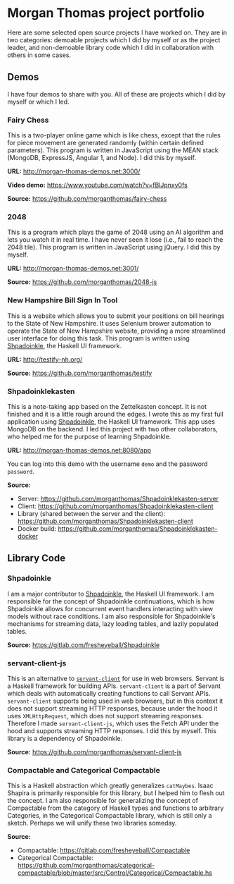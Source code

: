 # Morgan Thomas project portfolio

Here are some selected open source projects I have worked on. They are in two categories: demoable projects which I did by myself or as the project leader, and non-demoable library code which I did in collaboration with others in some cases.

## Demos

I have four demos to share with you. All of these are projects which I did by myself or which I led.

### Fairy Chess

This is a two-player online game which is like chess, except that the rules for piece movement are generated randomly (within certain defined parameters). This program is written in JavaScript using the MEAN stack (MongoDB, ExpressJS, Angular 1, and Node). I did this by myself.

**URL:** http://morgan-thomas-demos.net:3000/

**Video demo:** https://www.youtube.com/watch?v=fBlJpnxy0fs

**Source:** https://github.com/morganthomas/fairy-chess

### 2048

This is a program which plays the game of 2048 using an AI algorithm and lets you watch it in real time. I have never seen it lose (i.e., fail to reach the 2048 tile). This program is written in JavaScript using jQuery. I did this by myself.

**URL:** http://morgan-thomas-demos.net:3001/

**Source:** https://github.com/morganthomas/2048-js

### New Hampshire Bill Sign In Tool

This is a website which allows you to submit your positions on bill hearings to the State of New Hampshire. It uses Selenium brower automation to operate the State of New Hampshire website, providing a more streamlined user interface for doing this task. This program is written using [Shpadoinkle](https://shpadoinkle.org), the Haskell UI framework.

**URL:** http://testify-nh.org/

**Source:** https://github.com/morganthomas/testify

### Shpadoinklekasten

This is a note-taking app based on the Zettelkasten concept. It is not finished and it is a little rough around the edges. I wrote this as my first full application using [Shpadoinkle](http://shpadoinkle.org/), the Haskell UI framework. This app uses MongoDB on the backend. I led this project with two other collaborators, who helped me for the purpose of learning Shpadoinkle.

**URL:** http://morgan-thomas-demos.net:8080/app

You can log into this demo with the username `demo` and the password `password`.

**Source:**
 * Server: https://github.com/morganthomas/Shpadoinklekasten-server
 * Client: https://github.com/morganthomas/Shpadoinklekasten-client
 * Library (shared between the server and the client): https://github.com/morganthomas/Shpadoinklekasten-client
 * Docker build: https://github.com/morganthomas/Shpadoinklekasten-docker

## Library Code

### Shpadoinkle

I am a major contributor to [Shpadoinkle](https://shpadoinkle.org/), the Haskell UI framework. I am responsible for the concept of Shpadoinkle continuations, which is how Shpadoinkle allows for concurrent event handlers interacting with view models without race conditions. I am also responsible for Shpadoinkle's mechanisms for streaming data, lazy loading tables, and lazily populated tables.

**Source:** https://gitlab.com/fresheyeball/Shpadoinkle

### servant-client-js

This is an alternative to [`servant-client`](https://github.com/haskell-servant/servant) for use in web browsers. Servant is a Haskell framework for building APIs. `servant-client` is a part of Servant which deals with automatically creating functions to call Servant APIs. `servant-client` supports being used in web browsers, but in this context it does not support streaming HTTP responses, because under the hood it uses `XMLHttpRequest`, which does not support streaming responses. Therefore I made `servant-client-js`, which uses the Fetch API under the hood and supports streaming HTTP responses. I did this by myself. This library is a dependency of Shpadoinkle.

**Source:** https://github.com/morganthomas/servant-client-js

### Compactable and Categorical Compactable

This is a Haskell abstraction which greatly generalizes `catMaybes`. Isaac Shapira is primarily responsible for this library, but I helped him to flesh out the concept. I am also responsible for generalizing the concept of Compactable from the category of Haskell types and functions to arbitrary Categories, in the Categorical Compactable library, which is still only a sketch. Perhaps we will unify these two libraries someday.

**Source:**
 * Compactable: https://gitlab.com/fresheyeball/Compactable
 * Categorical Compactable: https://github.com/morganthomas/categorical-compactable/blob/master/src/Control/Categorical/Compactable.hs
